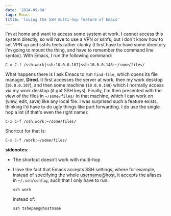 ```yaml
---
date: '2014-09-04'
tags: Emacs
title: 'loving the SSH multi-hop feature of Emacs'
---
```


I\'m at home and want to access some system at work. I cannot access
this system directly, so will have to use a VPN or sshfs, but I don\'t
know how to set VPN up and sshfs feels rather clunky (I first have to
have some directory I\'m going to mount the thing, and have to remember
the command line syntax). With Emacs, I run the following command:

    C-x C-f /ssh:work|ssh:10.0.0.107|ssh:10.0.0.148:~/some/files/

What happens there is I ask Emacs to run `find-file`, which opens its
file manager, **Dired**. It first accesses the server at work, then my
work desktop (`10.0.0.107`), and then some machine (`10.0.0.148`) which
I normally access via my work desktop (it got SSH keys). Finally, I\'m
then presented with the view of the files in `~/some/files/` in that
machine, which I can work on (view, edit, save) like any local file. I
was surprised such a feature exists, thinking I\'d have to do ugly
things like port forwarding. I do use the single hop a lot (if that\'s
even the right name):

    C-x C-f /ssh:work:~/some/files/

Shortcut for that is:

    C-x C-f /work:~/some/files/

**sidenotes**:

-   The shortcut doesn\'t work with multi-hop
-   I love the fact that Emacs accepts SSH settings, where for example,
    instead of specifying the whole <username@host>, it accepts the
    aliases in `~/.ssh/config`, such that I only have to run:

        ssh work

    instead of:

        ssh tshepang@hostname
